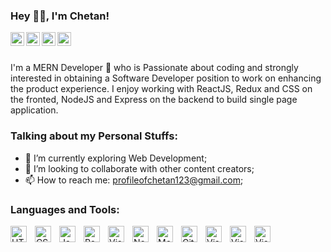 ### Hey 👋🏽, I'm Chetan!<p align="left">

<a href="https://www.linkedin.com/in/profileofchetan/">
  <img align="left" alt="chetan's Linkdein" width="22px" src="https://cdn.jsdelivr.net/npm/simple-icons@v3/icons/linkedin.svg" />
</a>
<a href="https://www.instagram.com/pwr_chetan/">
  <img align="left" alt="chetan's Instagram" width="22px" src="https://cdn.jsdelivr.net/npm/simple-icons@v3/icons/instagram.svg" />
</a>
<a href="https://leetcode.com/devchetan/">
  <img align="left" alt="chetan's Leetcode" width="22px" src="https://cdn.jsdelivr.net/npm/simple-icons@v3/icons/leetcode.svg" />
</a>
  <a href="https://devchetan.herokuapp.com/" >
  <img align="left" alt="chetan's portfolio" width="22px" src="https://img.icons8.com/ios-filled/50/000000/portfolio.png"/>
</a>
    <!-- Hi, I'm Chetan, a MERN Developer 🚀 from India, currently. Beside's programming, I enjoy eating food and traveling. -->

<br />
<br />

I'm a MERN Developer 🚀 who is Passionate about coding and strongly interested in obtaining a Software Developer position to work on enhancing the product experience. I enjoy working with ReactJS, Redux and CSS on the fronted, NodeJS and Express on the backend to build single page application.

  
### Talking about my Personal Stuffs:

- 🌱 I’m currently exploring Web Development; 
- 🤔 I’m looking to collaborate with other content creators;
- 📫 How to reach me: profileofchetan123@gmail.com;


  
### Languages and Tools:


<img align="left" alt="HTML5" width="26px" src="https://cdn.jsdelivr.net/gh/devicons/devicon/icons/html5/html5-original.svg" style="padding-right:10px;" />
<img align="left" alt="CSS3" width="26px" src="https://cdn.jsdelivr.net/gh/devicons/devicon/icons/css3/css3-original.svg" style="padding-right:10px;" />
<img align="left" alt="JavaScript" width="26px" src="https://cdn.jsdelivr.net/gh/devicons/devicon/icons/javascript/javascript-original.svg" style="padding-right:10px;" />
<img align="left" alt="React" width="26px" src="https://cdn.jsdelivr.net/gh/devicons/devicon/icons/react/react-original.svg" style="padding-right:10px;" />
  <img align="left" alt="Visual Studio Code" width="26px" src="https://i.ibb.co/jyS7F0D/icons8-redux-480.png" style="padding-right:10px;" />
<img align="left" alt="Node.js" width="26px" src="https://cdn.jsdelivr.net/gh/devicons/devicon/icons/nodejs/nodejs-original.svg" style="padding-right:10px;" />
<img align="left" alt="MongoDB" width="26px" src="https://cdn.jsdelivr.net/gh/devicons/devicon/icons/mongodb/mongodb-original.svg" style="padding-right:10px;" />
<img align="left" alt="Git" width="26px" src="https://cdn.jsdelivr.net/gh/devicons/devicon/icons/git/git-original.svg" style="padding-right:10px;" />
<img align="left" alt="Visual Studio Code" width="26px" src="https://cdn.jsdelivr.net/gh/devicons/devicon/icons/vscode/vscode-original.svg" style="padding-right:10px;" />
<img align="left" alt="Visual Studio Code" width="26px" src="https://i.ibb.co/mBRZdtC/icons8-material-ui-480.png" style="padding-right:10px;" />
  <img align="left" alt="Visual Studio Code" width="26px" src="https://i.ibb.co/Pcwb629/logo-data-structure.png" style="padding-right:10px;" />

  
<br />
<br />



